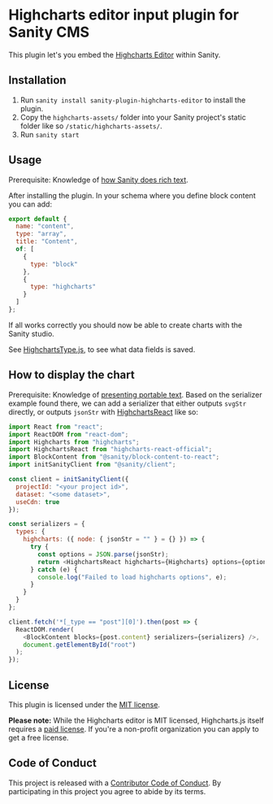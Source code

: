 # Highcharts editor input plugin for Sanity CMS

This plugin let's you embed the [Highcharts Editor](https://www.highcharts.com/blog/products/highcharts-editor/) within Sanity.

## Installation

1. Run `sanity install sanity-plugin-highcharts-editor` to install the plugin.
1. Copy the `highcharts-assets/` folder into your Sanity project's static folder like so `/static/highcharts-assets/`.
1. Run `sanity start`

## Usage

Prerequisite: Knowledge of [how Sanity does rich text](https://www.sanity.io/docs/content-studio/what-you-need-to-know-about-block-text).

After installing the plugin. In your schema where you define block content you can add:

```javascript
export default {
  name: "content",
  type: "array",
  title: "Content",
  of: [
    {
      type: "block"
    },
    {
      type: "highcharts"
    }
  ]
};
```

If all works correctly you should now be able to create charts with the Sanity studio.

See [HighchartsType.js](src/HighchartsType.js), to see what data fields is saved.

## How to display the chart

Prerequisite: Knowledge of [presenting portable text](https://www.sanity.io/docs/presenting-block-text). Based on the serializer example found there, we can add a serializer that either outputs `svgStr` directly, or outputs `jsonStr` with [HighchartsReact](https://github.com/highcharts/highcharts-react) like so:

```javascript
import React from "react";
import ReactDOM from "react-dom";
import Highcharts from "highcharts";
import HighchartsReact from "highcharts-react-official";
import BlockContent from "@sanity/block-content-to-react";
import initSanityClient from "@sanity/client";

const client = initSanityClient({
  projectId: "<your project id>",
  dataset: "<some dataset>",
  useCdn: true
});

const serializers = {
  types: {
    highcharts: ({ node: { jsonStr = "" } = {} }) => {
      try {
        const options = JSON.parse(jsonStr);
        return <HighchartsReact highcharts={Highcharts} options={options} />;
      } catch (e) {
        console.log("Failed to load highcharts options", e);
      }
    }
  }
};

client.fetch('*[_type == "post"][0]').then(post => {
  ReactDOM.render(
    <BlockContent blocks={post.content} serializers={serializers} />,
    document.getElementById("root")
  );
});
```

## License

This plugin is licensed under the [MIT license](LICENSE.md).

**Please note:** While the Highcharts editor is MIT licensed, Highcharts.js itself requires a [paid license](https://shop.highsoft.com/highcharts/). If you're a non-profit organization you can apply to get a free license.

## Code of Conduct

This project is released with a [Contributor Code of Conduct](CODE_OF_CONDUCT.md). By participating in this project you agree to abide by its terms.
